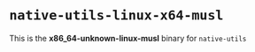 # `native-utils-linux-x64-musl`

This is the **x86_64-unknown-linux-musl** binary for `native-utils`
